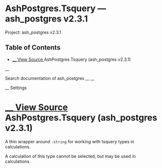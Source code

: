 # AshPostgres.Tsquery — ash_postgres v2.3.1

Project: ash_postgres v2.3.1

## Table of Contents

- [ __ View Source ](external_link) AshPostgres.Tsquery (ash_postgres v2.3.1)

__

Search documentation of ash_postgres __ __

__ Settings

#  [ __ View Source ](external_link) AshPostgres.Tsquery (ash_postgres v2.3.1)

A thin wrapper around `:string` for working with tsquery types in calculations.

A calculation of this type cannot be selected, but may be used in calculations.
